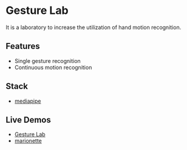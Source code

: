 # Gesture Lab

It is a laboratory to increase the utilization of hand motion recognition.

## Features

- Single gesture recognition
- Continuous motion recognition

## Stack

- [mediapipe](https://github.com/google/mediapipe)

## Live Demos

- [Gesture Lab](https://gesture-lab.netlify.app/)
- [marionette](https://playful-onepage.herokuapp.com/marionette/)

